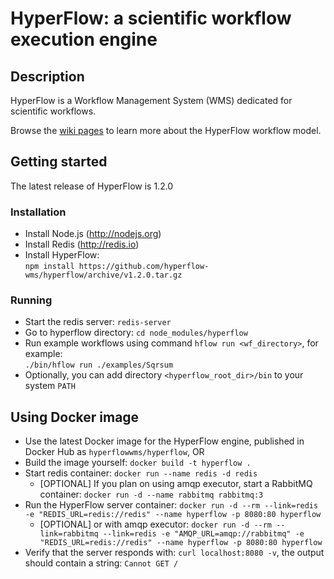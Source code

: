 # HyperFlow: a scientific workflow execution engine

## Description

HyperFlow is a Workflow Management System (WMS) dedicated for scientific workflows. 

Browse the [wiki pages](https://github.com/balis/hyperflow/wiki) to learn more about the HyperFlow workflow model. 

## Getting started

The latest release of HyperFlow is 1.2.0

### Installation
* Install Node.js (http://nodejs.org)
* Install Redis (http://redis.io) 
* Install HyperFlow:<br>`npm install https://github.com/hyperflow-wms/hyperflow/archive/v1.2.0.tar.gz`

### Running
* Start the redis server: `redis-server`
* Go to hyperflow directory: `cd node_modules/hyperflow`
* Run example workflows using command `hflow run <wf_directory>`, for example:<br>```./bin/hflow run ./examples/Sqrsum```
* Optionally, you can add directory `<hyperflow_root_dir>/bin` to your system `PATH`

## Using Docker image
* Use the latest Docker image for the HyperFlow engine, published in Docker Hub as `hyperflowwms/hyperflow`, OR 
* Build the image yourself: `docker build -t hyperflow .`
* Start redis container: `docker run --name redis -d redis`
    * [OPTIONAL] If you plan on using amqp executor, start a RabbitMQ container: `docker run -d --name rabbitmq rabbitmq:3`
* Run the HyperFlow server container: `docker run -d --rm --link=redis -e "REDIS_URL=redis://redis" --name hyperflow -p 8080:80 hyperflow`
    * [OPTIONAL] or with amqp executor: `docker run -d --rm --link=rabbitmq --link=redis -e "AMQP_URL=amqp://rabbitmq" -e "REDIS_URL=redis://redis" --name hyperflow -p 8080:80 hyperflow`
* Verify that the server responds with: `curl localhost:8080 -v`, the output should contain a string: `Cannot GET /`
